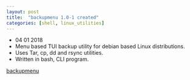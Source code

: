 ```yaml
---
layout: post
title:  "backupmenu 1.0-1 created"
categories: [shell, linux_utilities]
---
```



* 04 01 2018
* Menu based TUI backup utility for debian based Linux distributions.
* Uses Tar, cp, dd and rsync utilities. 
* Written in bash, CLI program. 


[backupmenu](https://github.com/gavinlyonsrepo/backupmenu)
